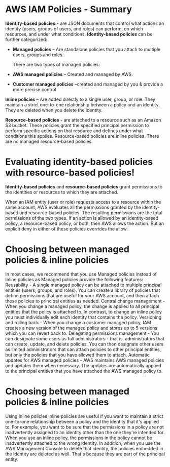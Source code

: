 # AWS IAM Policies - Summary

**Identity-based policies:-** are JSON documents that control what actions an identity (users, groups of users, and roles) can perform, on which resources, and under what conditions.  **Identity-based policies** can be further categorized:

* **Managed policies** – Are standalone policies that you attach to multiple users, groups and roles.

   There are two types of managed policies:
*  **AWS managed policies** – Created and managed by AWS.
*  **Customer managed policies** –created and managed by you & provide a more precise control

**Inline policies** – Are added directly to a single user, group, or role. They maintain a strict one-to-one relationship between a policy and an identity. They are deleted when you delete the identity.

**Resource-based policies** - are attached to a resource such as an Amazon S3 bucket. These policies grant the specified principal permission to perform specific actions on that resource and defines under what conditions this applies. Resource-based policies are inline policies. There are no managed resource-based policies.

# Evaluating identity-based policies with resource-based policies!

**Identity-based policies** and **resource-based policies** grant permissions to the identities or resources to which they are attached. 

When an IAM entity (user or role) requests access to a resource within the same account, AWS evaluates all the permissions granted by the identity-based and resource-based policies. 
The resulting permissions are the total permissions of the two types. If an action is allowed by an identity-based policy, a resource-based policy, or both, then AWS allows the action. 
But an explicit deny in either of these policies overrides the allow.

# Choosing between managed policies & inline policies

In most cases, we recommend that you use Managed policies instead of Inline policies as Managed policies provide the following features:
Reusability - A single managed policy can be attached to multiple principal entities (users, groups, and roles).  You can create a library of policies that define permissions that are useful for your AWS account, and then attach these policies to principal entities as needed.
Central change management - When you change a managed policy, the change is applied to all principal entities that the policy is attached to. In contrast, to change an inline policy you must individually edit each identity that contains the policy. 
Versioning and rolling back - When you change a customer managed policy, IAM creates a new version of the managed policy and stores up to 5 versions which you can revert back to.
Delegating permissions management -  You can designate some users as full administrators - that is, administrators that can create, update, and delete policies. You can then designate other users as limited administrators that can attach policies to other principal entities, but only the policies that you have allowed them to attach.
Automatic updates for AWS managed policies - AWS maintains AWS managed policies and updates them when necessary.  The updates are automatically applied to the principal entities that you have attached the AWS managed policy to.

# Choosing between managed policies & inline policies

Using Inline policies
Inline policies are useful if you want to maintain a strict one-to-one relationship between a policy and the identity that it's applied to. 
For example, you want to be sure that the permissions in a policy are not inadvertently assigned to an identity other than the one they're intended for. 
When you use an inline policy, the permissions in the policy cannot be inadvertently attached to the wrong identity. 
In addition, when you use the AWS Management Console to delete that identity, the policies embedded in the identity are deleted as well. That's because they are part of the principal entity.


